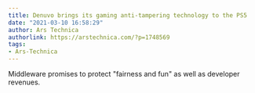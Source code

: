 ```yaml
---
title: Denuvo brings its gaming anti-tampering technology to the PS5
date: "2021-03-10 16:58:29"
author: Ars Technica
authorlink: https://arstechnica.com/?p=1748569
tags:
- Ars-Technica
---
```

Middleware promises to protect "fairness and fun" as well as developer revenues.
